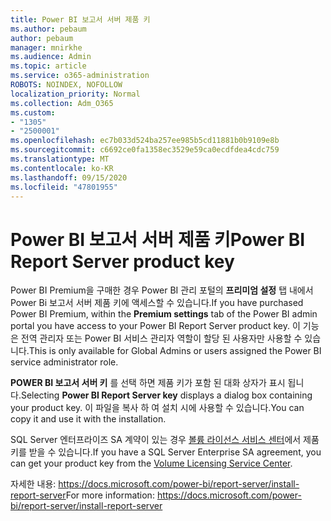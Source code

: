 ```yaml
---
title: Power BI 보고서 서버 제품 키
ms.author: pebaum
author: pebaum
manager: mnirkhe
ms.audience: Admin
ms.topic: article
ms.service: o365-administration
ROBOTS: NOINDEX, NOFOLLOW
localization_priority: Normal
ms.collection: Adm_O365
ms.custom:
- "1305"
- "2500001"
ms.openlocfilehash: ec7b033d524ba257ee985b5cd11881b0b9109e8b
ms.sourcegitcommit: c6692ce0fa1358ec3529e59ca0ecdfdea4cdc759
ms.translationtype: MT
ms.contentlocale: ko-KR
ms.lasthandoff: 09/15/2020
ms.locfileid: "47801955"
---
```

# <a name="power-bi-report-server-product-key"></a><span data-ttu-id="3c316-102">Power BI 보고서 서버 제품 키</span><span class="sxs-lookup"><span data-stu-id="3c316-102">Power BI Report Server product key</span></span>

<span data-ttu-id="3c316-103">Power BI Premium을 구매한 경우 Power BI 관리 포털의 **프리미엄 설정** 탭 내에서 Power Bi 보고서 서버 제품 키에 액세스할 수 있습니다.</span><span class="sxs-lookup"><span data-stu-id="3c316-103">If you have purchased Power BI Premium, within the **Premium settings** tab of the Power BI admin portal you have access to your Power BI Report Server product key.</span></span> <span data-ttu-id="3c316-104">이 기능은 전역 관리자 또는 Power BI 서비스 관리자 역할이 할당 된 사용자만 사용할 수 있습니다.</span><span class="sxs-lookup"><span data-stu-id="3c316-104">This is only available for Global Admins or users assigned the Power BI service administrator role.</span></span>

<span data-ttu-id="3c316-105">**POWER BI 보고서 서버 키** 를 선택 하면 제품 키가 포함 된 대화 상자가 표시 됩니다.</span><span class="sxs-lookup"><span data-stu-id="3c316-105">Selecting **Power BI Report Server key** displays a dialog box containing your product key.</span></span> <span data-ttu-id="3c316-106">이 파일을 복사 하 여 설치 시에 사용할 수 있습니다.</span><span class="sxs-lookup"><span data-stu-id="3c316-106">You can copy it and use it with the installation.</span></span>

<span data-ttu-id="3c316-107">SQL Server 엔터프라이즈 SA 계약이 있는 경우 [볼륨 라이선스 서비스 센터](https://www.microsoft.com/Licensing/servicecenter/)에서 제품 키를 받을 수 있습니다.</span><span class="sxs-lookup"><span data-stu-id="3c316-107">If you have a SQL Server Enterprise SA agreement, you can get your product key from the [Volume Licensing Service Center](https://www.microsoft.com/Licensing/servicecenter/).</span></span>

<span data-ttu-id="3c316-108">자세한 내용: https://docs.microsoft.com/power-bi/report-server/install-report-server</span><span class="sxs-lookup"><span data-stu-id="3c316-108">For more information: https://docs.microsoft.com/power-bi/report-server/install-report-server</span></span>
